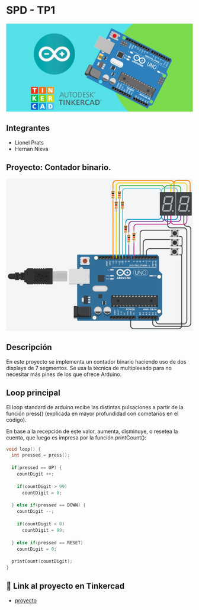 # SPD - TP1
![Tinkercad](./img/arduino.jpg)


## Integrantes 
- Lionel Prats
- Hernan Nieva


## Proyecto: Contador binario.
![Tinkercad](./img/binaryCounter.png)


## Descripción
En este proyecto se implementa un contador binario haciendo uso de dos displays de 7 segmentos.
Se usa la técnica de multiplexado para no necesitar más pines de los que ofrece Arduino.

## Loop principal
El loop standard de arduino recibe las distintas pulsaciones a partir de la función press() (explicada en mayor profundidad con cometarios en el código).

En base a la recepción de este valor, aumenta, disminuye, o resetea la cuenta, que luego es impresa por la función printCount():

~~~ C++
void loop() {
  int pressed = press();
  
  if(pressed == UP) {
    countDigit ++;

    if(countDigit > 99)
      countDigit = 0;

  } else if(pressed == DOWN) {
    countDigit --;

    if(countDigit < 0)
      countDigit = 99;

  } else if(pressed == RESET)
    countDigit = 0;

  printCount(countDigit);
}
~~~

## :robot: Link al proyecto en Tinkercad
- [proyecto](https://www.tinkercad.com/things/358hSCJG9fT)